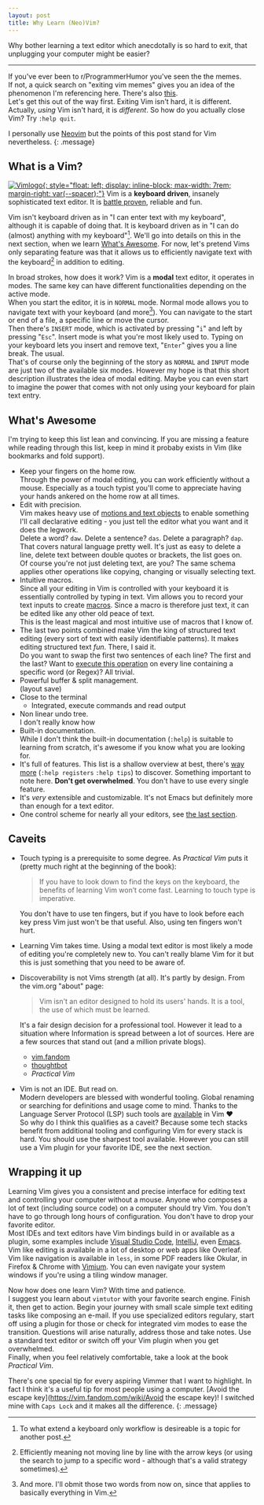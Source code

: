 ```yaml
---
layout: post
title: Why Learn (Neo)Vim?
---
```

<!-- TODO Artikel aufteilen. -->
Why bother learning a text editor which anecdotally is so hard to exit, that unplugging your computer might be easier?

---

If you've ever been to r/ProgrammerHumor you've seen the the memes.\
If not, a quick search on "exiting vim memes" gives you an idea of the phenomenon I'm referencing here.
There's also [this](https://stackoverflow.blog/2017/05/23/stack-overflow-helping-one-million-developers-exit-vim/).\
Let's get this out of the way first. Exiting Vim isn't hard, it is different.
Actually, *using* Vim isn't hard, it is *different*.
So how do you actually close Vim? Try `:help quit`.

I personally use [Neovim](https://neovim.io/) but the points of this post stand for Vim nevertheless.
{: .message}

## What is a Vim?
[![Vimlogo][vimlogo ressource link]{: style="float: left; display: inline-block; max-width: 7rem; margin-right: var(--spacer);"}][vimlogo attribution link]
Vim is a **keyboard driven**, insanely sophisticated text editor. It is [battle proven](https://groups.google.com/g/vim_announce/c/bQtQSHTK1sg), reliable and fun.

Vim isn't keyboard driven as in "I can enter text with my keyboard", although it is capable of doing that.
It is keyboard driven as in "I can do (almost) anything with my keyboard"[^1].
We'll go into details on this in the next section, when we learn [What's Awesome](#whats-awesome).
For now, let's pretend Vims only separating feature was that it allows us to efficiently navigate text with the keyboard[^3] in addition to editing.

In broad strokes, how does it work?
Vim is a **modal** text editor, it operates in modes.
The same key can have different functionalities depending on the active mode.\
When you start the editor, it is in `NORMAL` mode.
Normal mode allows you to navigate text with your keyboard (and more[^2]).
You can navigate to the start or end of a file, a specific line or move the cursor.\
Then there's `INSERT` mode, which is activated by pressing "`i`" and left by pressing "`Esc`".
Insert mode is what you're most likely used to.
Typing on your keyboard lets you insert and remove text, "`Enter`" gives you a line break.
The usual.\
That's of course only the beginning of the story as `NORMAL` and `INPUT` mode are just two of the available six modes.
However my hope is that this short description illustrates the idea of modal editing.
Maybe you can even start to imagine the power that comes with not only using your keyboard for plain text entry.

[^1]: To what extend a keyboard only workflow is desireable is a topic for another post.
[^3]: Efficiently meaning not moving line by line with the arrow keys (or using the search to jump to a specific word - although that's a valid strategy sometimes).
[^2]: And more. I'll obmit those two words from now on, since that applies to basically everything in Vim.

## What's Awesome
I'm trying to keep this list lean and convincing.
If you are missing a feature while reading through this list, keep in mind it probaby exists in Vim (like bookmarks and fold support).

* Keep your fingers on the home row.\
  Through the power of modal editing, you can work efficiently without a mouse.
  Especially as a touch typist you'll come to appreciate having your hands ankered on the home row at all times.
* Edit with precision.\
  Vim makes heavy use of [motions and text objects](https://blog.carbonfive.com/vim-text-objects-the-definitive-guide/) to enable something I'll call declarative editing -
  you just tell the editor what you want and it does the legwork.\
  Delete a word? `daw`.
  Delete a sentence? `das`.
  Delete a paragraph? `dap`.
  That covers natural language pretty well.
  It's just as easy to delete a line, delete text between double quotes or brackets, the list goes on.\
  Of course you're not just deleting text, are you?
  The same schema applies other operations like copying, changing or visually selecting text.
* Intuitive macros.\
  Since all your editing in Vim is controlled with your keyboard it is essentially controlled by typing in text.
  Vim allows you to record your text inputs to create [macros](https://www.redhat.com/sysadmin/use-vim-macros).
  Since a macro is therefore just text, it can be edited like any other old peace of text.\
  This is the least magical and most intuitive use of macros that I know of.
* The last two points combined make Vim the king of structured text editing (every sort of text with easily identifiable patterns).
  It makes editing structured text *fun*. There, I said it.\
  Do you want to swap the first two sentences of each line? The first and the last?
  Want to [execute this operation](https://vim.fandom.com/wiki/Power_of_g) on every line containing a specific word (or Regex)?
  All trivial.
* Powerful buffer & split management.\
  (layout save)
* Close to the terminal
  * Integrated, execute commands and read output
* Non linear undo tree.\
  I don't really know how
* Built-in documentation.\
  While I don't think the built-in documentation (`:help`) is suitable to learning from scratch, it's awesome if you know what you are looking for.
* It's full of features.
  This list is a shallow overview at best, there's [way more](https://www.hillelwayne.com/post/intermediate-vim/) (`:help registers` `:help tips`) to discover.
  Something important to note here. **Don't get overwhelmed**. You don't have to use every single feature.
* It's *very* extensible and customizable. It's not Emacs but definitely more than enough for a text editor.
* One control scheme for nearly all your editors, see [the last section](#wrapping-it-up).

## Caveits
* Touch typing is a prerequisite to some degree.
  As *Practical Vim* puts it (pretty much right at the beginning of the book):

  > If you have to look down to find the keys on the keyboard, the benefits of learning Vim won’t come fast. Learning to touch type is imperative.

  You don't have to use ten fingers, but if you have to look before each key press Vim just won't be that useful.
  Also, using ten fingers won't hurt.
* Learning Vim takes time.
  Using a modal text editor is most likely a mode of editing you're completely new to.
  You can't really blame Vim for it but this is just something that you need to be aware of.
* Discoverability is not Vims strength (at all).
  It's partly by design.
  From the vim.org "about" page:

  > Vim isn't an editor designed to hold its users' hands. It is a tool, the use of which must be learned.

  It's a fair design decision for a professional tool.
  However it lead to a situation where Information is spread between a lot of sources.
  Here are a few sources that stand out (and a million private blogs).
    * [vim.fandom](https://vim.fandom.com/wiki/Vim_Tips_Wiki)
    * [thoughtbot](https://thoughtbot.com/blog/search?utf8=%E2%9C%93&query=vim)
    * *Practical Vim*
* Vim is not an IDE. But read on.\
  Modern developers are blessed with wonderful tooling.
  Global renaming or searching for definitions and usage come to mind.
  Thanks to the Language Server Protocol (LSP) such tools are [available](https://github.com/neoclide/coc.nvim) in Vim :heart:\
  So why do I think this qualifies as a caveit?
  Because some tech stacks benefit from additional tooling and configuring Vim for every stack is hard.
  You should use the sharpest tool available.
  However you can still use a Vim plugin for your favorite IDE, see the next section.

## Wrapping it up
Learning Vim gives you a consistent and precise interface for editing text and controlling your computer without a mouse.
Anyone who composes a lot of text (including source code) on a computer should try Vim.
You don't have to go through long hours of configuration.
You don't have to drop your favorite editor.\
Most IDEs and text editors have Vim bindings build in or available as a plugin, some examples include
[Visual Studio Code](https://marketplace.visualstudio.com/items?itemName=vscodevim.vim),
[IntelliJ](https://plugins.jetbrains.com/plugin/164-ideavim), even
[Emacs](https://github.com/emacs-evil/evil).
Vim like editing is available in a lot of desktop or web apps like Overleaf.
Vim like navigation is available in `less`, in some PDF readers like Okular, in Firefox & Chrome with [Vimium](https://vimium.github.io/).
You can even navigate your system windows if you're using a tiling window manager.

Now how does one learn Vim? With time and patience.\
I suggest you learn about `vimtutor` with your favorite search engine.
Finish it, then get to action.
Begin your journey with small scale simple text editing tasks like composing an e-mail.
If you use specialized editors regulary, start off using a plugin for those or check for integrated vim modes to ease the transition.
Questions will arise naturally, address those and take notes.
Use a standard text editor or switch off your Vim plugin when you get overwhelmed.\
Finally, when you feel relatively comfortable, take a look at the book *Practical Vim*.

There's one special tip for every aspiring Vimmer that I want to highlight.
In fact I think it's a useful tip for most people using a computer.
[Avoid the escape key](https://vim.fandom.com/wiki/Avoid the escape key)!
I switched mine with `Caps Lock` and it makes all the difference.
{: .message}

[vimlogo ressource link]: https://upload.wikimedia.org/wikipedia/commons/9/9f/Vimlogo.svg
[vimlogo attribution link]: https://commons.wikimedia.org/wiki/File:Vimlogo.svg "User:D0ktorz, GPL &lt;http://www.gnu.org/licenses/gpl.html&gt;, via Wikimedia Commons"
